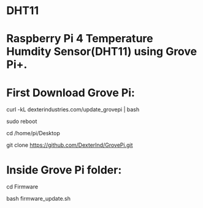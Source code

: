 # DHT11

# Raspberry Pi 4 Temperature Humdity Sensor(DHT11) using Grove Pi+.

# First Download Grove Pi:

curl -kL dexterindustries.com/update_grovepi | bash

sudo reboot

cd /home/pi/Desktop

git clone https://github.com/DexterInd/GrovePi.git

# Inside Grove Pi folder:

cd Firmware

bash firmware_update.sh

